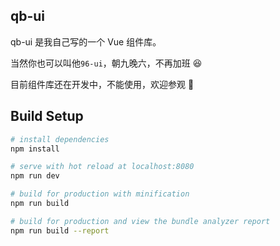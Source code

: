 ## qb-ui

qb-ui 是我自己写的一个 Vue 组件库。

当然你也可以叫他`96-ui`，朝九晚六，不再加班 😆

目前组件库还在开发中，不能使用，欢迎参观 🎉

## Build Setup

``` bash
# install dependencies
npm install

# serve with hot reload at localhost:8080
npm run dev

# build for production with minification
npm run build

# build for production and view the bundle analyzer report
npm run build --report
```

